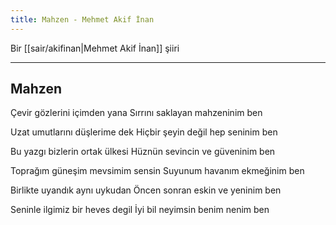 ```yaml
---
title: Mahzen - Mehmet Akif İnan
---
```


Bir [[sair/akifinan|Mehmet Akif İnan]] şiiri

---

## Mahzen
Çevir gözlerini içimden yana
Sırrını saklayan mahzeninim ben

Uzat umutlarını düşlerime dek
Hiçbir şeyin değil hep seninim ben

Bu yazgı bizlerin ortak ülkesi
Hüznün sevincin ve güveninim ben

Toprağım güneşim mevsimim sensin
Suyunum havanım ekmeğinim ben

Birlikte uyandık aynı uykudan
Öncen sonran eskin ve yeninim ben

Seninle ilgimiz bir heves degil
İyi bil neyimsin benim nenim ben

